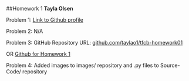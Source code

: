##Homework 1
**Tayla Olsen**

Problem 1: [Link to Github profile](https://github.com/taylao1)

Problem 2: N/A

Problem 3: GitHub Repository URL: [github.com/taylao1/tfcb-homework01](https://github.com/taylao1/tfcb-homework01)

OR [Github for Homework 1](https://github.com/taylao1/tfcb-homework01)

Problem 4: Added images to images/ repository and .py files to Source-Code/ repository

